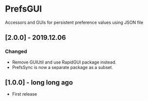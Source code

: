 # PrefsGUI
Accessors and GUIs for persistent preference values using JSON file

## [2.0.0] - 2019.12.06
### Changed
- Remove GUIUtil and use RapidGUI package instead.
- PrefsSync is now a separate package as a subset.

## [1.0.0] - long long ago
- First release